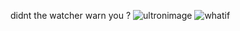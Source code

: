 didnt the watcher warn you ?
![ultronimage](https://c.tenor.com/wYflTQ_qESQAAAAC/avengers-ultron.gif)
![whatif](https://c.tenor.com/DMUymuGhIMoAAAAS/ich-what-if.gif)
